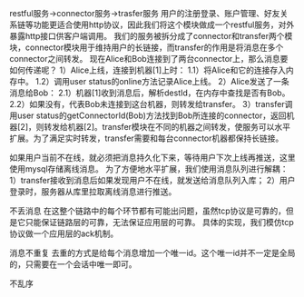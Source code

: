 restful服务->connector服务->trasfer服务
用户的注册登录、账户管理、好友关系链等功能更适合使用http协议，因此我们将这个模块做成一个restful服务，对外暴露http接口供客户端调用。
我们的服务被拆分成了connector和transfer两个模块，connector模块用于维持用户的长链接，而transfer的作用是将消息在多个connector之间转发。
现在Alice和Bob连接到了两台connector上，那么消息要如何传递呢？
1）Alice上线，连接到机器[1]上时：
1.1）将Alice和它的连接存入内存中。
1.2）调用user status的online方法记录Alice上线。
2）Alice发送了一条消息给Bob：
2.1）机器[1]收到消息后，解析destId，在内存中查找是否有Bob。
2.2）如果没有，代表Bob未连接到这台机器，则转发给transfer。
3）transfer调用user status的getConnectorId(Bob)方法找到Bob所连接的connector，返回机器[2]，则转发给机器[2]。transfer模块在不同的机器之间转发，使服务可以水平扩展。为了满足实时转发，transfer需要和每台connector机器都保持长链接。

如果用户当前不在线，就必须把消息持久化下来，等待用户下次上线再推送，这里使用mysql存储离线消息。
为了方便地水平扩展，我们使用消息队列进行解耦：
1）transfer接收到消息后如果发现用户不在线，就发送给消息队列入库；
2）用户登录时，服务器从库里拉取离线消息进行推送。


不丢消息
在这整个链路中的每个环节都有可能出问题，虽然tcp协议是可靠的，但是它只能保证链路层的可靠，无法保证应用层的可靠。
具体的实现，我们模仿tcp协议做一个应用层的ack机制。

消息不重复
去重的方式是给每个消息增加一个唯一id。这个唯一id并不一定是全局的，只需要在一个会话中唯一即可。

不乱序



